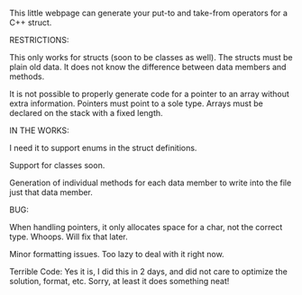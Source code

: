 This little webpage can generate your
put-to and take-from operators for a C++
struct.

RESTRICTIONS:

This only works for structs (soon to be classes as well).
The structs must be plain old data. It does not know the difference
between data members and methods.

It is not possible to properly generate code for a pointer to an array
without extra information. Pointers must point to a sole type. Arrays
must be declared on the stack with a fixed length.


IN THE WORKS:

I need it to support enums in the struct definitions.

Support for classes soon.

Generation of individual methods for each data member
to write into the file just that data member.

BUG:

When handling pointers, it only allocates space for a char, not the correct
type. Whoops. Will fix that later.

Minor formatting issues. Too lazy to deal with it right now.


Terrible Code:
Yes it is, I did this in 2 days, and did not care to
optimize the solution, format, etc. Sorry, at least it
does something neat!